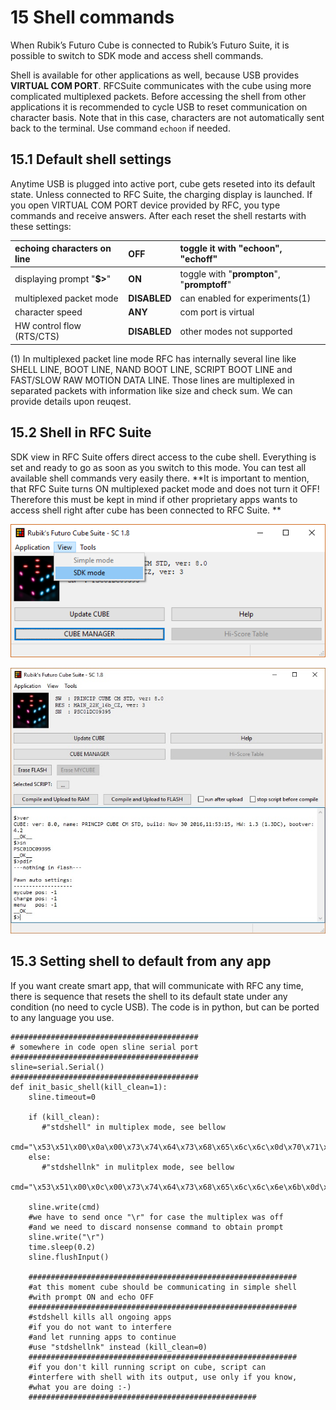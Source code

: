 # 15 Shell commands

When Rubik’s Futuro Cube is connected to Rubik’s Futuro Suite, it is possible to switch to SDK mode and access shell commands.

Shell is available for other applications as well, because USB provides **VIRTUAL COM PORT**. RFCSuite communicates with the cube using more complicated multiplexed packets. Before accessing the shell from other applications it is recommended to cycle USB to reset communication on character basis. Note that in this case, characters are not automatically sent back to the terminal. Use command `echoon` if needed.

## 15.1 Default shell settings

Anytime USB is plugged into active port, cube gets reseted into its default state. Unless connected to RFC Suite, the charging display is launched. If you open VIRTUAL COM PORT device provided by RFC, you type commands and receive answers. After each reset the shell restarts with these settings:

| echoing characters on line | **OFF** | toggle it with "**echoon"**, "**echoff"** |
| :--- | :--- | :--- |
| displaying prompt "**$&gt;**" | **ON** | toggle with "**prompton**", "**promptoff**" |
| multiplexed packet mode | **DISABLED** | can enabled for experiments\(1\) |
| character speed | **ANY** | com port is virtual |
| HW control flow \(RTS/CTS\) | **DISABLED** | other modes not supported |

\(1\) In multiplexed packet line mode RFC has internally several line like SHELL LINE, BOOT LINE, NAND BOOT LINE, SCRIPT BOOT LINE and FAST/SLOW RAW MOTION DATA LINE. Those lines are multiplexed in separated packets with information like size and check sum. We can provide details upon reuqest.

## 15.2 Shell in RFC Suite

SDK view in RFC Suite offers direct access to the cube shell. Everything is set and ready to go as soon as you switch to this mode. You can test all available shell commands very easily there. **It is important to mention, that RFC Suite turns ON multiplexed packet mode and does not turn it OFF! Therefore this must be kept in mind if other proprietary apps wants to access shell right after cube has been connected to RFC Suite. **

![](/assets/ViewSDKmode.jpg)

![](/assets/shell_example.jpg)

## 15.3 Setting shell to default from any app

If you want create smart app, that will communicate with RFC any time, there is sequence that resets the shell to its default state under any condition \(no need to cycle USB\). The code is in python, but can be ported to any language you use.

```
##########################################
# somewhere in code open sline serial port
##########################################
sline=serial.Serial()
##########################################
def init_basic_shell(kill_clean=1):
    sline.timeout=0

    if (kill_clean):
       #"stdshell" in multiplex mode, see bellow  
       cmd="\x53\x51\x00\x0a\x00\x73\x74\x64\x73\x68\x65\x6c\x6c\x0d\x70\x71\x00\x73"
    else:
       #"stdshellnk" in mulitplex mode, see bellow
       cmd="\x53\x51\x00\x0c\x00\x73\x74\x64\x73\x68\x65\x6c\x6c\x6e\x6b\x0d\x49\x71\x00\x73"

    sline.write(cmd)
    #we have to send once "\r" for case the multiplex was off
    #and we need to discard nonsense command to obtain prompt
    sline.write("\r")
    time.sleep(0.2)
    sline.flushInput()

    ############################################################
    #at this moment cube should be communicating in simple shell
    #with prompt ON and echo OFF
    ############################################################
    #stdshell kills all ongoing apps
    #if you do not want to interfere
    #and let running apps to continue
    #use "stdshellnk" instead (kill_clean=0)
    ############################################################
    #if you don't kill running script on cube, script can 
    #interfere with shell with its output, use only if you know, 
    #what you are doing :-)
    ###################################################
```



